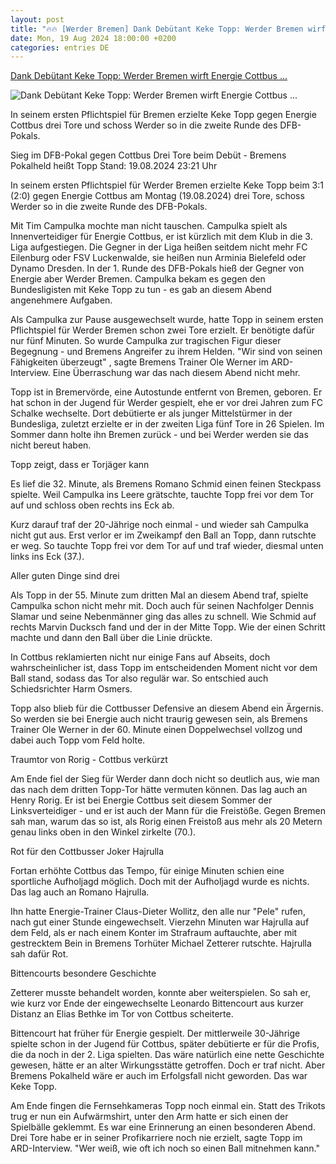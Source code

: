```yaml
---
layout: post
title: "🔥🔥 [Werder Bremen] Dank Debütant Keke Topp: Werder Bremen wirft Energie Cottbus ..."
date: Mon, 19 Aug 2024 18:00:00 +0200
categories: entries DE
---
```

[Dank Debütant Keke Topp: Werder Bremen wirft Energie Cottbus ...](https://www.sportschau.de/fussball/dfbpokal/drei-tore-im-ersten-pflichtspiel-bremens-pokalheld-heisst-topp,spielbericht-dfb-pokal-cottbus-bremen-100.html)

![Dank Debütant Keke Topp: Werder Bremen wirft Energie Cottbus ...](https://images.sportschau.de/image/a47a97ab-1456-4932-b589-41fcc2818515/AAABkWuOCUw/AAABkUqnCZ0/16x9-1280/topp-102.jpg)

In seinem ersten Pflichtspiel für Bremen erzielte Keke Topp gegen Energie Cottbus drei Tore und schoss Werder so in die zweite Runde des DFB-Pokals.

Sieg im DFB-Pokal gegen Cottbus Drei Tore beim Debüt - Bremens Pokalheld heißt Topp Stand: 19.08.2024 23:21 Uhr

In seinem ersten Pflichtspiel für Werder Bremen erzielte Keke Topp beim 3:1 (2:0) gegen Energie Cottbus am Montag (19.08.2024) drei Tore, schoss Werder so in die zweite Runde des DFB-Pokals.

Mit Tim Campulka mochte man nicht tauschen. Campulka spielt als Innenverteidiger für Energie Cottbus, er ist kürzlich mit dem Klub in die 3. Liga aufgestiegen. Die Gegner in der Liga heißen seitdem nicht mehr FC Eilenburg oder FSV Luckenwalde, sie heißen nun Arminia Bielefeld oder Dynamo Dresden. In der 1. Runde des DFB-Pokals hieß der Gegner von Energie aber Werder Bremen. Campulka bekam es gegen den Bundesligisten mit Keke Topp zu tun - es gab an diesem Abend angenehmere Aufgaben.

Als Campulka zur Pause ausgewechselt wurde, hatte Topp in seinem ersten Pflichtspiel für Werder Bremen schon zwei Tore erzielt. Er benötigte dafür nur fünf Minuten. So wurde Campulka zur tragischen Figur dieser Begegnung - und Bremens Angreifer zu ihrem Helden. "Wir sind von seinen Fähigkeiten überzeugt" , sagte Bremens Trainer Ole Werner im ARD-Interview. Eine Überraschung war das nach diesem Abend nicht mehr.

Topp ist in Bremervörde, eine Autostunde entfernt von Bremen, geboren. Er hat schon in der Jugend für Werder gespielt, ehe er vor drei Jahren zum FC Schalke wechselte. Dort debütierte er als junger Mittelstürmer in der Bundesliga, zuletzt erzielte er in der zweiten Liga fünf Tore in 26 Spielen. Im Sommer dann holte ihn Bremen zurück - und bei Werder werden sie das nicht bereut haben.

Topp zeigt, dass er Torjäger kann

Es lief die 32. Minute, als Bremens Romano Schmid einen feinen Steckpass spielte. Weil Campulka ins Leere grätschte, tauchte Topp frei vor dem Tor auf und schloss oben rechts ins Eck ab.

Kurz darauf traf der 20-Jährige noch einmal - und wieder sah Campulka nicht gut aus. Erst verlor er im Zweikampf den Ball an Topp, dann rutschte er weg. So tauchte Topp frei vor dem Tor auf und traf wieder, diesmal unten links ins Eck (37.).

Aller guten Dinge sind drei

Als Topp in der 55. Minute zum dritten Mal an diesem Abend traf, spielte Campulka schon nicht mehr mit. Doch auch für seinen Nachfolger Dennis Slamar und seine Nebenmänner ging das alles zu schnell. Wie Schmid auf rechts Marvin Ducksch fand und der in der Mitte Topp. Wie der einen Schritt machte und dann den Ball über die Linie drückte.

In Cottbus reklamierten nicht nur einige Fans auf Abseits, doch wahrscheinlicher ist, dass Topp im entscheidenden Moment nicht vor dem Ball stand, sodass das Tor also regulär war. So entschied auch Schiedsrichter Harm Osmers.

Topp also blieb für die Cottbusser Defensive an diesem Abend ein Ärgernis. So werden sie bei Energie auch nicht traurig gewesen sein, als Bremens Trainer Ole Werner in der 60. Minute einen Doppelwechsel vollzog und dabei auch Topp vom Feld holte.

Traumtor von Rorig - Cottbus verkürzt

Am Ende fiel der Sieg für Werder dann doch nicht so deutlich aus, wie man das nach dem dritten Topp-Tor hätte vermuten können. Das lag auch an Henry Rorig. Er ist bei Energie Cottbus seit diesem Sommer der Linksverteidiger - und er ist auch der Mann für die Freistöße. Gegen Bremen sah man, warum das so ist, als Rorig einen Freistoß aus mehr als 20 Metern genau links oben in den Winkel zirkelte (70.).

Rot für den Cottbusser Joker Hajrulla

Fortan erhöhte Cottbus das Tempo, für einige Minuten schien eine sportliche Aufholjagd möglich. Doch mit der Aufholjagd wurde es nichts. Das lag auch an Romano Hajrulla.

Ihn hatte Energie-Trainer Claus-Dieter Wollitz, den alle nur "Pele" rufen, nach gut einer Stunde eingewechselt. Vierzehn Minuten war Hajrulla auf dem Feld, als er nach einem Konter im Strafraum auftauchte, aber mit gestrecktem Bein in Bremens Torhüter Michael Zetterer rutschte. Hajrulla sah dafür Rot.

Bittencourts besondere Geschichte

Zetterer musste behandelt worden, konnte aber weiterspielen. So sah er, wie kurz vor Ende der eingewechselte Leonardo Bittencourt aus kurzer Distanz an Elias Bethke im Tor von Cottbus scheiterte.

Bittencourt hat früher für Energie gespielt. Der mittlerweile 30-Jährige spielte schon in der Jugend für Cottbus, später debütierte er für die Profis, die da noch in der 2. Liga spielten. Das wäre natürlich eine nette Geschichte gewesen, hätte er an alter Wirkungsstätte getroffen. Doch er traf nicht. Aber Bremens Pokalheld wäre er auch im Erfolgsfall nicht geworden. Das war Keke Topp.

Am Ende fingen die Fernsehkameras Topp noch einmal ein. Statt des Trikots trug er nun ein Aufwärmshirt, unter den Arm hatte er sich einen der Spielbälle geklemmt. Es war eine Erinnerung an einen besonderen Abend. Drei Tore habe er in seiner Profikarriere noch nie erzielt, sagte Topp im ARD-Interview. "Wer weiß, wie oft ich noch so einen Ball mitnehmen kann."

